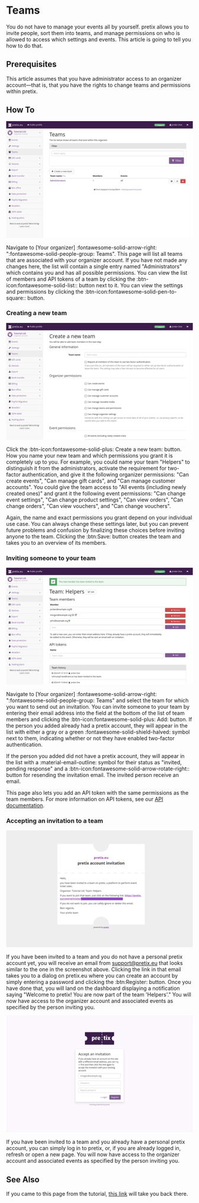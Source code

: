 # Teams

You do not have to manage your events all by yourself. 
pretix allows you to invite people, sort them into teams, and manage permissions on who is allowed to access which settings and events. 
This article is going to tell you how to do that. 

## Prerequisites

This article assumes that you have administrator access to an organizer account—that is, that you have the rights to change teams and permissions within pretix. 

## How To 

![Page titled 'Teams', listing a team called 'Administrators' and showing buttons for creating, editing and viewing teams.](../assets/screens/teams/teams.png "Teams screenshot") 

Navigate to [Your organizer] :fontawesome-solid-arrow-right: ":fontawesome-solid-people-group: Teams". 
This page will list all teams that are associated with your organizer account. 
If you have not made any changes here, the list will contain a single entry named "Administrators" which contains you and has all possible permissions. 
You can view the list of members and API tokens of a team by clicking the :btn-icon:fontawesome-solid-list:: button next to it. 
You can view the settings and permissions by clicking the :btn-icon:fontawesome-solid-pen-to-square:: button. 

### Creating a new team

![Page titled 'Create a new team', with a name input, the option to require 2FA as well as several organizer and event permission settings.](../assets/screens/teams/create-team.png "Create a new team screenshot") 

Click the :btn-icon:fontawesome-solid-plus: Create a new team: button. 
How you name your new team and which permissions you grant it is completely up to you. 
For example, you could name your team "Helpers" to distinguish it from the administrators, activate the requirement for two-factor authentication, and give it the following organizer permissions: 
"Can create events", "Can manage gift cards", and "Can manage customer accounts". 
You could give the team access to "All events (including newly created ones)" and grant it the following event permissions: 
"Can change event settings", "Can change product settings", "Can view orders", "Can change orders", "Can view vouchers", and "Can change vouchers". 

Again, the name and exact permissions you grant depend on your individual use case. 
You can always change these settings later, but you can prevent future problems and confusion by finalizing these choices before inviting anyone to the team. 
Clicking the :btn:Save: button creates the team and takes you to an overview of its members. 

### Inviting someone to your team

![Page titled 'Team: Helpers', listing three members, one of them has a mail icon next to their email address.](../assets/screens/teams/team-invite.png "Team: Helpers screenshot") 

Navigate to [Your organizer] :fontawesome-solid-arrow-right: ":fontawesome-solid-people-group: Teams" and select the team for which you want to send out an invitation. 
You can invite someone to your team by entering their email address into the field at the bottom of the list of team members and clicking the :btn-icon:fontawesome-solid-plus: Add: button. 
If the person you added already had a pretix account, they will appear in the list with either a gray or a green :fontawesome-solid-shield-halved: symbol next to them, indicating whether or not they have enabled two-factor authentication. 

If the person you added did not have a pretix account, they will appear in the list with a :material-email-outline: symbol for their status as "invited, pending response" and a :btn-icon:fontawesome-solid-arrow-rotate-right:: button for resending the invitation email. 
The invited person receive an email. 

This page also lets you add an API token with the same permissions as the team members. 
For more information on API tokens, see our [API documentation](https://docs.pretix.eu/en/latest/api/tokenauth.html). 

### Accepting an invitation to a team

![Email titled 'pretix account invitation', specifying the organizer Tutorial Ltd. and the team Helpers, displaying a link for joining that team.](../assets/screens/teams/account-invitation.png "pretix account invitation screenshot") 

If you have been invited to a team and you do not have a personal pretix account yet, you will receive an email from support@pretix.eu that looks similar to the one in the screenshot above. 
Clicking the link in that email takes you to a dialog on pretix.eu where you can create an account by simply entering a password and clicking the :btn:Register: button. 
Once you have done that, you will land on the dashboard displaying a notification saying "Welcome to pretix! You are now part of the team 'Helpers'." 
You will now have access to the organizer account and associated events as specified by the person inviting you. 

![Page titled 'Accept an invitation' with inputs for email address and password as well as buttons for logging in or registering.](../assets/screens/teams/accept-invitation.png "pretix accept an invitation screenshot") 

If you have been invited to a team and you already have a personal pretix account, you can simply log in to pretix, or, if you are already logged in, refresh or open a new page. 
You will now have access to the organizer account and associated events as specified by the person inviting you. 

## See Also 

If you came to this page from the tutorial, [this link](../tutorial/organizer-account.md)  will take you back there. 